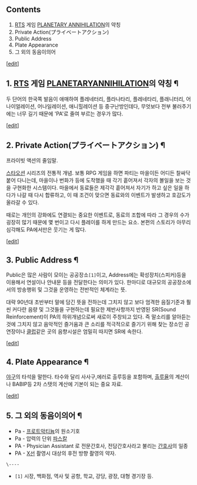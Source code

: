 ## Contents

    

1. [RTS](RTS.md) 게임 [PLANETARY ANNIHILATION](PLANETARY%20ANNIHILATION.md)의 약칭 
2. Private Action(プライベートアクション) 
3. Public Address 
4. Plate Appearance 
5. 그 외의 동음이의어 

[[edit](http://rigvedawiki.net/r1/wiki.php/PA?action=edit&section=1)]

## 1. [RTS](RTS.md) 게임 [PLANETARYANNIHILATION](PLANETARY%20ANNIHILATION.md)의 약칭 ¶

두 단어의 한국쪽 발음이 애매하여 플레네터리, 플라나타리, 플레네타리, 플래니터리, 어나이얼레이션, 어나일레이션, 애니힐레이션 등
중구난방인데다, 무엇보다 전부 불러주기에는 너무 길기 때문에 'PA'로 줄여 부르는 경우가 많다.

  

[[edit](http://rigvedawiki.net/r1/wiki.php/PA?action=edit&section=2)]

## 2. Private Action(プライベートアクション) ¶

프라이빗 액션의 줄임말.

  

[스타오션](%EC%8A%A4%ED%83%80%EC%98%A4%EC%85%98.md) 시리즈의 전통적 개념. 보통 RPG 게임을 하면
파티는 마을이든 어디든 찰싸닥 붙어 다니는데, 마을이나 번화가 등에 도착했을 때 각기 흩어져서 각자의 볼일을 보는 것을 구현화한 시스템이다.
마을에서 동료들은 제각각 흩어져서 자기가 하고 싶은 일을 하다가 나갈 때 다시 합류하고, 이 때 조건이 맞으면 동료와의 이벤트가 발생하고
호감도가 올라갈 수 있다.

  

때로는 개인의 강화에도 연결되는 중요한 이벤트로, 동료의 조합에 따라 그 경우의 수가 굉장히 많기 때문에 몇 번이고 다시 플레이를 하게
만드는 요소. 본편의 스토리가 아무리 심각해도 PA에서만은 웃기는 게 많다.

  

[[edit](http://rigvedawiki.net/r1/wiki.php/PA?action=edit&section=3)]

## 3. Public Address ¶

Public은 많은 사람이 모이는 공공장소`[1]`이고, Address에는 확성장치(스피커)등을 이용해서 연설이나 안내문 등을 전달한다는
의미가 있다. 한마디로 대규모의 공공장소에서의 방송행위 및 그것을 운영하는 전반적인 체계라는 뜻.

  

대략 90년대 초반부터 말에 담긴 뜻을 전하는데 그치지 않고 보다 엄격한 음질기준과 훨씬 커다란 음량 및 그것들을 구현하는데 필요한
제반사항까지 반영된 SR(Sound Reinforcement)이 PA의 하위개념으로써 새로이 주창되고 있다. 즉 말소리를 알아듣는 것에
그치지 않고 음악적인 즐거움과 큰 소리를 적극적으로 즐기기 위해 찾는 장소인 공연장이나
[클럽](%ED%81%B4%EB%9F%BD.md)같은 곳의 음향시설은 엄밀히 따지면 SR에 속한다.

  

[[edit](http://rigvedawiki.net/r1/wiki.php/PA?action=edit&section=4)]

## 4. Plate Appearance ¶

[야구](%EC%95%BC%EA%B5%AC.md)의 타석을 말한다. 타수와 달리 사사구,에러로 출루등을 포함하며,
[출루율](%EC%B6%9C%EB%A3%A8%EC%9C%A8.md)의 계산이나 BABIP등 2차 스탯의 계산에 기본이 되는 중요 자료.

  

[[edit](http://rigvedawiki.net/r1/wiki.php/PA?action=edit&section=5)]

## 5. 그 외의 동음이의어 ¶

  * Pa - [프로트악티늄](%ED%94%84%EB%A1%9C%ED%8A%B8%EC%95%85%ED%8B%B0%EB%8A%84.md)의 원소기호
  * Pa - 압력의 단위 [파스칼](%ED%8C%8C%EC%8A%A4%EC%B9%BC.md)
  * PA - Physician Assistant 로 전문간호사, 전담간호사라고 불리는 [간호사](%EA%B0%84%ED%98%B8%EC%82%AC.md)의 일종
  * PA - [X선](X%EC%84%A0.md) 촬영시 대상의 후전 방향 촬영의 약자.

`\----`

  * `[1]` 시장, 백화점, 역사 및 공항, 학교, 강당, 광장, 대형 경기장 등.


